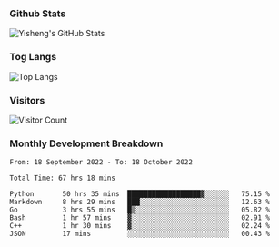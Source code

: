 ### Github Stats
![Yisheng's GitHub Stats](https://github-readme-stats-9qabuvhk1-gongyisheng.vercel.app/api?username=gongyisheng&count_private=true&show_icons=true)
### Tog Langs
![Top Langs](https://github-readme-stats-9qabuvhk1-gongyisheng.vercel.app/api/top-langs/?username=gongyisheng&layout=compact)
### Visitors
![Visitor Count](https://profile-counter.glitch.me/gongyisheng/count.svg)
### Monthly Development Breakdown
<!--START_SECTION:waka-->

```text
From: 18 September 2022 - To: 18 October 2022

Total Time: 67 hrs 18 mins

Python       50 hrs 35 mins  ██████████████████▓░░░░░░   75.15 %
Markdown     8 hrs 29 mins   ███░░░░░░░░░░░░░░░░░░░░░░   12.63 %
Go           3 hrs 55 mins   █▒░░░░░░░░░░░░░░░░░░░░░░░   05.82 %
Bash         1 hr 57 mins    ▓░░░░░░░░░░░░░░░░░░░░░░░░   02.91 %
C++          1 hr 30 mins    ▓░░░░░░░░░░░░░░░░░░░░░░░░   02.24 %
JSON         17 mins         ░░░░░░░░░░░░░░░░░░░░░░░░░   00.43 %
```

<!--END_SECTION:waka-->
